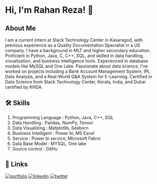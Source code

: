 
# Hi, I'm Rahan Reza! 👋



##  About Me

I am a current intern at Stack Technology Center in Kasaragod, with previous experience as a Quality Documentation Specialist in a US company. I have a background in MLT and higher secondary education. Proficient in Python, Java, C, C++, SQL, and skilled in data handling, visualization, and business intelligence tools. Experienced in database models like MySQL and One Lake. Passionate about data science, I've worked on projects including a Bank Account Management System, IPL Data Analysis, and a Real-World Q&A System for E-Learning. Certified in Data Science from Stack Technology Center, Kerala, India, and Dubai certified by KHDA.
## 🛠 Skills
1. Programming Language : Python, Java, C++, SQL 
2. Data Handling        : Pandas, NumPy, Tensor 
3. Data Visualizing     : Matplotlib, Seaborn 
4. Business Intelligent : Power bi, MS Excel
5. Service              : Power bi service, Microsoft Fabric 
6. Data Base Model      : MYSQL, One lake
7. Source control       : GitHu


## 🔗 Links
[![portfolio](https://img.shields.io/badge/my_portfolio-000?style=for-the-badge&logo=ko-fi&logoColor=white)](RAHAN-REZA.github.io)
[![linkedin](https://img.shields.io/badge/linkedin-0A66C2?style=for-the-badge&logo=linkedin&logoColor=white)](https://www.linkedin.com/in/rahan-reza/)
[![twitter](https://img.shields.io/badge/twitter-1DA1F2?style=for-the-badge&logo=twitter&logoColor=white)](https://twitter.com/)

